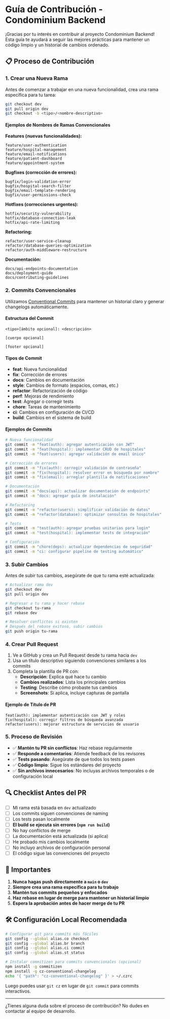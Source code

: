 # Guía de Contribución - Condominium Backend

¡Gracias por tu interés en contribuir al proyecto Condominium Backend! Esta guía te ayudará a seguir las mejores prácticas para mantener un código limpio y un historial de cambios ordenado.

## 📋 Proceso de Contribución

### 1. Crear una Nueva Rama

Antes de comenzar a trabajar en una nueva funcionalidad, crea una rama específica para tu tarea:

```bash
git checkout dev
git pull origin dev
git checkout -b <tipo>/<nombre-descriptivo>
```

#### Ejemplos de Nombres de Ramas Convencionales

**Features (nuevas funcionalidades):**
```
feature/user-authentication
feature/hospital-management
feature/email-notifications
feature/patient-dashboard
feature/appointment-system
```

**Bugfixes (corrección de errores):**
```
bugfix/login-validation-error
bugfix/hospital-search-filter
bugfix/email-template-rendering
bugfix/user-permissions-check
```

**Hotfixes (correcciones urgentes):**
```
hotfix/security-vulnerability
hotfix/database-connection-leak
hotfix/api-rate-limiting
```

**Refactoring:**
```
refactor/user-service-cleanup
refactor/database-queries-optimization
refactor/auth-middleware-restructure
```

**Documentación:**
```
docs/api-endpoints-documentation
docs/deployment-guide
docs/contributing-guidelines
```

### 2. Commits Convencionales

Utilizamos [Conventional Commits](https://www.conventionalcommits.org/) para mantener un historial claro y generar changelogs automáticamente.

#### Estructura del Commit

```
<tipo>[ámbito opcional]: <descripción>

[cuerpo opcional]

[footer opcional]
```

#### Tipos de Commit

- **feat**: Nueva funcionalidad
- **fix**: Corrección de errores
- **docs**: Cambios en documentación
- **style**: Cambios de formato (espacios, comas, etc.)
- **refactor**: Refactorización de código
- **perf**: Mejoras de rendimiento
- **test**: Agregar o corregir tests
- **chore**: Tareas de mantenimiento
- **ci**: Cambios en configuración de CI/CD
- **build**: Cambios en el sistema de build

#### Ejemplos de Commits

```bash
# Nueva funcionalidad
git commit -m "feat(auth): agregar autenticación con JWT"
git commit -m "feat(hospital): implementar CRUD de hospitales"
git commit -m "feat(users): agregar validación de email único"

# Corrección de errores
git commit -m "fix(auth): corregir validación de contraseña"
git commit -m "fix(hospital): resolver error en búsqueda por nombre"
git commit -m "fix(email): arreglar plantilla de notificaciones"

# Documentación
git commit -m "docs(api): actualizar documentación de endpoints"
git commit -m "docs: agregar guía de instalación"

# Refactoring
git commit -m "refactor(users): simplificar validación de datos"
git commit -m "refactor(database): optimizar consultas de hospitales"

# Tests
git commit -m "test(auth): agregar pruebas unitarias para login"
git commit -m "test(hospital): implementar tests de integración"

# Configuración
git commit -m "chore(deps): actualizar dependencias de seguridad"
git commit -m "ci: configurar pipeline de testing automático"
```

### 3. Subir Cambios

Antes de subir tus cambios, asegúrate de que tu rama esté actualizada:

```bash
# Actualizar rama dev
git checkout dev
git pull origin dev

# Regresar a tu rama y hacer rebase
git checkout tu-rama
git rebase dev

# Resolver conflictos si existen
# Después del rebase exitoso, subir cambios
git push origin tu-rama
```

### 4. Crear Pull Request

1. Ve a GitHub y crea un Pull Request desde tu rama hacia `dev`
2. Usa un título descriptivo siguiendo convenciones similares a los commits
3. Completa la plantilla de PR con:
   - **Descripción**: Explica qué hace tu cambio
   - **Cambios realizados**: Lista los principales cambios
   - **Testing**: Describe cómo probaste tus cambios
   - **Screenshots**: Si aplica, incluye capturas de pantalla

#### Ejemplo de Título de PR
```
feat(auth): implementar autenticación con JWT y roles
fix(hospital): corregir filtros de búsqueda avanzada
refactor(users): mejorar estructura de servicios de usuario
```

### 5. Proceso de Revisión

- ✅ **Mantén tu PR sin conflictos**: Haz rebase regularmente
- ✅ **Responde a comentarios**: Atiende feedback de los revisores
- ✅ **Tests pasando**: Asegúrate de que todos los tests pasen
- ✅ **Código limpio**: Sigue los estándares del proyecto
- ✅ **Sin archivos innecesarios**: No incluyas archivos temporales o de configuración local

## 🔍 Checklist Antes del PR

- [ ] Mi rama está basada en `dev` actualizado
- [ ] Los commits siguen convenciones de naming
- [ ] Los tests pasan localmente
- [ ] **El build se ejecuta sin errores (`npm run build`)**
- [ ] No hay conflictos de merge
- [ ] La documentación está actualizada (si aplica)
- [ ] He probado mis cambios localmente
- [ ] No incluyo archivos de configuración personal
- [ ] El código sigue las convenciones del proyecto

## 🚨 Importantes

1. **Nunca hagas push directamente a `main` o `dev`**
2. **Siempre crea una rama específica para tu trabajo**
3. **Mantén tus commits pequeños y enfocados**
4. **Haz rebase en lugar de merge para mantener un historial limpio**
5. **Espera la aprobación antes de hacer merge de tu PR**

## 🛠️ Configuración Local Recomendada

```bash
# Configurar git para commits más fáciles
git config --global alias.co checkout
git config --global alias.br branch
git config --global alias.ci commit
git config --global alias.st status

# Instalar commitizen para commits convencionales (opcional)
npm install -g commitizen
npm install -g cz-conventional-changelog
echo '{ "path": "cz-conventional-changelog" }' > ~/.czrc
```

Luego puedes usar `git cz` en lugar de `git commit` para commits interactivos.

---

¿Tienes alguna duda sobre el proceso de contribución? No dudes en contactar al equipo de desarrollo.